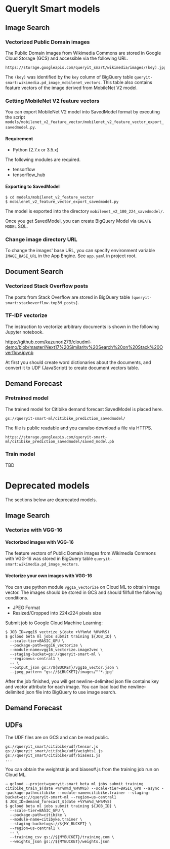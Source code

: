 # QueryIt Smart models

## Image Search

### Vectorized Public Domain images

The Public Domain images from Wikimedia Commons are stored in Google Cloud Storage (GCS) and accessible via the following URL.

```
https://storage.googleapis.com/queryit_smart/wikimedia/images/(key).jpg
```

The `(key)` was identified by the `key` column of BigQuery table `queryit-smart:wikimedia.pd_image_mobilenet_vectors`.
This table also contains feature vectors of the image derived from MobileNet V2 model.

### Getting MobileNet V2 feature vectors

You can export MobileNet V2 model into SavedModel format by executing the script
`models/mobilenet_v2_feature_vector/mobilenet_v2_feature_vector_export_savedmodel.py`.

#### Requirement

- Python (2.7.x or 3.5.x)

The following modules are required.

- tensorflow
- tensorflow_hub

#### Exporting to SavedModel

```
$ cd models/mobilenet_v2_feature_vector
$ mobilenet_v2_feature_vector_export_savedmodel.py
```

The model is exported into the directory `mobilenet_v2_100_224_savedmodel/`.

Once you get SavedModel, you can create BigQuery Model via `CREATE MODEL` SQL.

### Change image directory URL

To change the images' base URL, you can specify environment variable `IMAGE_BASE_URL` in the App Engine.
See `app.yaml` in project root.

## Document Search

### Vectorized Stack Overflow posts

The posts from Stack Overflow are stored in BigQuery table `[queryit-smart:stackoverflow.top3M_posts]`.

### TF-IDF vectorize

The instruction to vectorize arbitrary documents is shown in the following Jupyter notebook.

https://github.com/kazunori279/cloudml-demo/blob/master/Next17%20Similarity%20Search%20on%20Stack%20Overflow.ipynb

At first you should create word dictionaries about the documents, and convert it to UDF (JavaScript) to create document vectors table.

## Demand Forecast

### Pretrained model

The trained model for Citibike demand forecast SavedModel is placed here.

`gs://queryit-smart-ml/citibike_prediction_savedmodel/`

The file is public readable and you canalso download a file via HTTPS.

`https://storage.googleapis.com/queryit-smart-ml/citibike_prediction_savedmodel/saved_model.pb`

### Train model

TBD

# Deprecated models

The sections below are deprecated models.

## Image Search

### Vectorize with VGG-16

#### Vectorized images with VGG-16

The feature vectors of Public Domain images from Wikimedia Commons with VGG-16 was stored in BigQuery table `queryit-smart:wikimedia.pd_image_vectors`.

#### Vectorize your own images with VGG-16

You can use python module `vgg16_vectorize` on Cloud ML to obtain image vector.
The images should be stored in GCS and should fillfull the following conditions.

- JPEG Format
- Resized/Cropped into 224x224 pixels size

Submit job to Google Cloud Machine Learning:

```
$ JOB_ID=vgg16_vectrize_$(date +%Y%m%d_%H%M%S)
$ gcloud beta ml jobs submit training ${JOB_ID} \
  --scale-tier=BASIC_GPU \
  --package-path=vgg16_vectorize \
  --module-name=vgg16_vectorize.image2vec \
  --staging-bucket=gs://queryit-smart-ml \
  --region=us-central1 \
  -- \
  --output_json gs://${BUCKET}/vgg16_vector.json \
  --jpeg_pattern "gs://${BUCKET}/images/"'*.jpg'
```

After the job finished, you will get newline-delimited json file contains key and vector attribute for each image.
You can load load the newline-delimited json file into BigQuery to use image search.

## Demand Forecast

## UDFs

The UDF files are on GCS and can be read public.

```
gs://queryit_smart/citibike/udf/tensor.js
gs://queryit_smart/citibike/udf/weights1.js
gs://queryit_smart/citibike/udf/biases1.js
...
```

You can obtain the weights#.js and biases#.js from the training job run on Cloud ML.

```
→ gcloud --project=queryit-smart beta ml jobs submit training citibike_train_$(date +%Y%m%d_%H%M%S) --scale-tier=BASIC_GPU --async --package-path=citibike --module-name=citibike.trainer --staging-bucket=gs://queryit-smart-ml --region=us-central1
$ JOB_ID=demand_forecast_$(date +%Y%m%d_%H%M%S)
$ gcloud beta ml jobs submit training ${JOB_ID} \
  --scale-tier=BASIC_GPU \
  --package-path=citibike \
  --module-name=citibyke.trainer \
  --staging-bucket=gs://${MY_BUCKET} \
  --region=us-central1 \
  -- \
  --training_csv gs://${MYBUCKET}/training.com \
  --weights_json gs://${MYBUCKET}/weights.json
```
